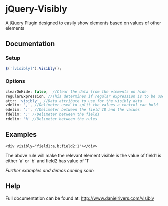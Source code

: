 jQuery-Visibly
==============

A jQuery Plugin designed to easily show elements based on values of other elements

## Documentation

### Setup
```javascript
$('[visibly]').Visibly();
```


### Options
```javascript
clearOnHide: false,  //Clear the data from the elements on hide
regularExpression, //This determines if regular expression is to be used for the test
attr: 'visibly', //Data attribute to use for the visibly data
vdelim: ',', //Delimeter used to split the values a control can hold
edelim: ':', //Delimeter between the field ID and the values
fdelim: ';' //Delimeter between the fields
rdelim: '%' //Delimeter between the rules
```

## Examples

``` 
<div visibly="field1:a,b;field2:1"></div> 
```

The above rule will make the relevant element visible is the value of field1 is either 'a' or 'b' and field2 has value of '1'

_Further examples and demos coming soon_

## Help
Full documentation can be found at: http://www.danielrivers.com/visibly